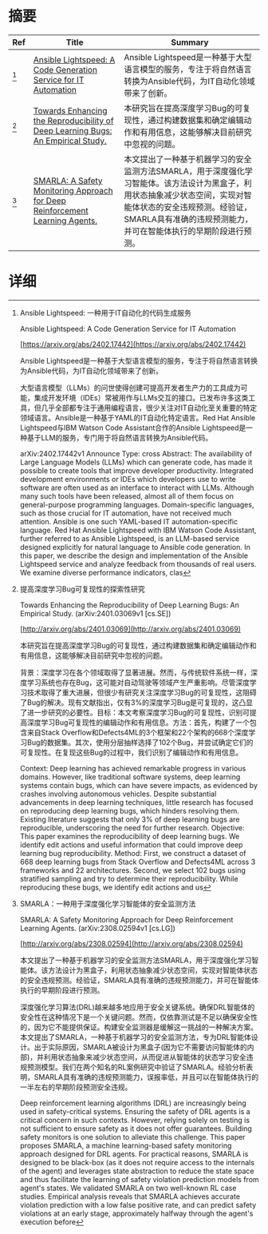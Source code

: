 # 摘要

| Ref | Title | Summary |
| --- | --- | --- |
| [^1] | [Ansible Lightspeed: A Code Generation Service for IT Automation](https://arxiv.org/abs/2402.17442) | Ansible Lightspeed是一种基于大型语言模型的服务，专注于将自然语言转换为Ansible代码，为IT自动化领域带来了创新。 |
| [^2] | [Towards Enhancing the Reproducibility of Deep Learning Bugs: An Empirical Study.](http://arxiv.org/abs/2401.03069) | 本研究旨在提高深度学习Bug的可复现性，通过构建数据集和确定编辑动作和有用信息，这能够解决目前研究中忽视的问题。 |
| [^3] | [SMARLA: A Safety Monitoring Approach for Deep Reinforcement Learning Agents.](http://arxiv.org/abs/2308.02594) | 本文提出了一种基于机器学习的安全监测方法SMARLA，用于深度强化学习智能体。该方法设计为黑盒子，利用状态抽象减少状态空间，实现对智能体状态的安全违规预测。经验证，SMARLA具有准确的违规预测能力，并可在智能体执行的早期阶段进行预测。 |

# 详细

[^1]: Ansible Lightspeed: 一种用于IT自动化的代码生成服务

    Ansible Lightspeed: A Code Generation Service for IT Automation

    [https://arxiv.org/abs/2402.17442](https://arxiv.org/abs/2402.17442)

    Ansible Lightspeed是一种基于大型语言模型的服务，专注于将自然语言转换为Ansible代码，为IT自动化领域带来了创新。

    

    大型语言模型（LLMs）的问世使得创建可提高开发者生产力的工具成为可能，集成开发环境（IDEs）常被用作与LLMs交互的接口。已发布许多这类工具，但几乎全部都专注于通用编程语言，很少关注对IT自动化至关重要的特定领域语言。Ansible是一种基于YAML的IT自动化特定语言。Red Hat Ansible Lightspeed与IBM Watson Code Assistant合作的Ansible Lightspeed是一种基于LLM的服务，专门用于将自然语言转换为Ansible代码。

    arXiv:2402.17442v1 Announce Type: cross  Abstract: The availability of Large Language Models (LLMs) which can generate code, has made it possible to create tools that improve developer productivity. Integrated development environments or IDEs which developers use to write software are often used as an interface to interact with LLMs. Although many such tools have been released, almost all of them focus on general-purpose programming languages. Domain-specific languages, such as those crucial for IT automation, have not received much attention. Ansible is one such YAML-based IT automation-specific language. Red Hat Ansible Lightspeed with IBM Watson Code Assistant, further referred to as Ansible Lightspeed, is an LLM-based service designed explicitly for natural language to Ansible code generation.   In this paper, we describe the design and implementation of the Ansible Lightspeed service and analyze feedback from thousands of real users. We examine diverse performance indicators, clas
    
[^2]: 提高深度学习Bug可复现性的探索性研究

    Towards Enhancing the Reproducibility of Deep Learning Bugs: An Empirical Study. (arXiv:2401.03069v1 [cs.SE])

    [http://arxiv.org/abs/2401.03069](http://arxiv.org/abs/2401.03069)

    本研究旨在提高深度学习Bug的可复现性，通过构建数据集和确定编辑动作和有用信息，这能够解决目前研究中忽视的问题。

    

    背景：深度学习在各个领域取得了显著进展。然而，与传统软件系统一样，深度学习系统也存在Bug，这可能对自动驾驶等领域产生严重影响。尽管深度学习技术取得了重大进展，但很少有研究关注深度学习Bug的可复现性，这阻碍了Bug的解决。现有文献指出，仅有3%的深度学习Bug是可复现的，这凸显了进一步研究的必要性。目标：本文考察深度学习Bug的可复现性，识别可提高深度学习Bug可复现性的编辑动作和有用信息。方法：首先，构建了一个包含来自Stack Overflow和Defects4ML的3个框架和22个架构的668个深度学习Bug的数据集。其次，使用分层抽样选择了102个Bug，并尝试确定它们的可复现性。在复现这些Bug的过程中，我们识别了编辑动作和有用信息。

    Context: Deep learning has achieved remarkable progress in various domains. However, like traditional software systems, deep learning systems contain bugs, which can have severe impacts, as evidenced by crashes involving autonomous vehicles. Despite substantial advancements in deep learning techniques, little research has focused on reproducing deep learning bugs, which hinders resolving them. Existing literature suggests that only 3% of deep learning bugs are reproducible, underscoring the need for further research.  Objective: This paper examines the reproducibility of deep learning bugs. We identify edit actions and useful information that could improve deep learning bug reproducibility.  Method: First, we construct a dataset of 668 deep learning bugs from Stack Overflow and Defects4ML across 3 frameworks and 22 architectures. Second, we select 102 bugs using stratified sampling and try to determine their reproducibility. While reproducing these bugs, we identify edit actions and us
    
[^3]: SMARLA：一种用于深度强化学习智能体的安全监测方法

    SMARLA: A Safety Monitoring Approach for Deep Reinforcement Learning Agents. (arXiv:2308.02594v1 [cs.LG])

    [http://arxiv.org/abs/2308.02594](http://arxiv.org/abs/2308.02594)

    本文提出了一种基于机器学习的安全监测方法SMARLA，用于深度强化学习智能体。该方法设计为黑盒子，利用状态抽象减少状态空间，实现对智能体状态的安全违规预测。经验证，SMARLA具有准确的违规预测能力，并可在智能体执行的早期阶段进行预测。

    

    深度强化学习算法(DRL)越来越多地应用于安全关键系统。确保DRL智能体的安全性在这种情况下是一个关键问题。然而，仅依靠测试是不足以确保安全性的，因为它不能提供保证。构建安全监测器是缓解这一挑战的一种解决方案。本文提出了SMARLA，一种基于机器学习的安全监测方法，专为DRL智能体设计。出于实际原因，SMARLA被设计为黑盒子(因为它不需要访问智能体的内部)，并利用状态抽象来减少状态空间，从而促进从智能体的状态学习安全违规预测模型。我们在两个知名的RL案例研究中验证了SMARLA。经验分析表明，SMARLA具有准确的违规预测能力，误报率低，并且可以在智能体执行的一半左右的早期阶段预测安全违规。

    Deep reinforcement learning algorithms (DRL) are increasingly being used in safety-critical systems. Ensuring the safety of DRL agents is a critical concern in such contexts. However, relying solely on testing is not sufficient to ensure safety as it does not offer guarantees. Building safety monitors is one solution to alleviate this challenge. This paper proposes SMARLA, a machine learning-based safety monitoring approach designed for DRL agents. For practical reasons, SMARLA is designed to be black-box (as it does not require access to the internals of the agent) and leverages state abstraction to reduce the state space and thus facilitate the learning of safety violation prediction models from agent's states. We validated SMARLA on two well-known RL case studies. Empirical analysis reveals that SMARLA achieves accurate violation prediction with a low false positive rate, and can predict safety violations at an early stage, approximately halfway through the agent's execution before 
    

